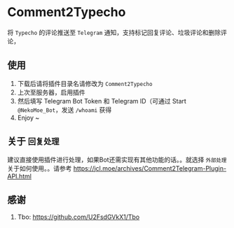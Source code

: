 # Comment2Typecho
将  `Typecho` 的评论推送至 `Telegram` 通知，支持标记回复评论、垃圾评论和删除评论，

## 使用
1. 下载后请将插件目录名请修改为 `Comment2Typecho`
2. 上次至服务器，启用插件
3. 然后填写 Telegram Bot Token 和 Telegram ID（可通过 Start `@NekoMoe_Bot`，发送 `/whoami` 获得
4. Enjoy ~

## 关于 `回复处理`
建议直接使用插件进行处理，如果Bot还需实现有其他功能的话。。就选择 `外部处理`
关于如何使用。。请参考 https://jcl.moe/archives/Comment2Telegram-Plugin-API.html

## 感谢
1. Tbo: https://github.com/U2FsdGVkX1/Tbo